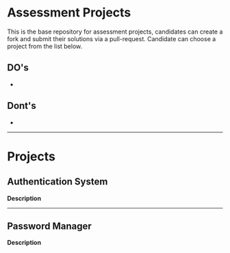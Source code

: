 # Assessment Projects
This is the base repository for assessment projects, candidates can create a fork and submit their solutions via a pull-request. 
Candidate can choose a project from the list below.

## DO's
- 

## Dont's 
- 

---

# Projects 
## Authentication System
**Description**


--- 
## Password Manager
**Description**

